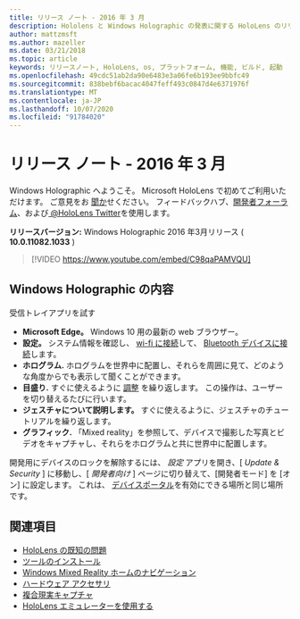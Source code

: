 ```yaml
---
title: リリース ノート - 2016 年 3 月
description: Hololens と Windows Holographic の発表に関する HoloLens のリリースノート。
author: mattzmsft
ms.author: mazeller
ms.date: 03/21/2018
ms.topic: article
keywords: リリースノート, HoloLens, os, プラットフォーム, 機能, ビルド, 起動
ms.openlocfilehash: 49cdc51ab2da90e6483e3a06fe6b193ee9bbfc49
ms.sourcegitcommit: 838bebf6bacac4047feff493c0847d4e6371976f
ms.translationtype: MT
ms.contentlocale: ja-JP
ms.lasthandoff: 10/07/2020
ms.locfileid: "91784020"
---
```

# <a name="release-notes---march-2016"></a>リリース ノート - 2016 年 3 月

Windows Holographic へようこそ。 Microsoft HoloLens で初めてご利用いただけます。 ご意見をお [聞か](https://docs.microsoft.com/windows/mixed-reality/give-us-feedback)せください。 フィードバックハブ、[開発者フォーラム](https://forums.hololens.com)、および[ @HoloLens Twitter](https://twitter.com/hololens)を使用します。

**リリースバージョン:** Windows Holographic 2016 年3月リリース ( **10.0.11082.1033** )

>[!VIDEO https://www.youtube.com/embed/C98qaPAMVQU]

## <a name="whats-in-windows-holographic"></a>Windows Holographic の内容

受信トレイアプリを試す
* **Microsoft Edge。** Windows 10 用の最新の web ブラウザー。
* **設定。** システム情報を確認し、 [wi-fi に接続](https://docs.microsoft.com/windows/mixed-reality/connecting-to-wi-fi-on-hololens)して、 [Bluetooth デバイスに接続](https://docs.microsoft.com/windows/mixed-reality/discover/hardware-accessories)します。
* **ホログラム.** ホログラムを世界中に配置し、それらを周囲に見て、どのような角度からでも表示して聞くことができます。
* **目盛り.** すぐに使えるように [調整](https://docs.microsoft.com/windows/mixed-reality/calibration) を繰り返します。 この操作は、ユーザーを切り替えるたびに行います。
* **ジェスチャについて説明します。** すぐに使えるように、ジェスチャのチュートリアルを繰り返します。
* **グラフィック.** 「Mixed reality」を参照して、デバイスで撮影した写真とビデオをキャプチャし、それらをホログラムと共に世界中に配置します。

開発用にデバイスのロックを解除するには、 *設定* アプリを開き、[ *Update & Security* ] に移動し、[ *開発者向け* ] ページに切り替えて、[開発者モード] を [オン] に設定します。 これは、 [デバイスポータル](https://docs.microsoft.com/windows/mixed-reality/develop/platform-capabilities-and-apis/using-the-windows-device-portal)を有効にできる場所と同じ場所です。

## <a name="see-also"></a>関連項目
* [HoloLens の既知の問題](https://docs.microsoft.com/windows/mixed-reality/hololens-known-issues)
* [ツールのインストール](https://docs.microsoft.com/windows/mixed-reality/develop/install-the-tools)
* [Windows Mixed Reality ホームのナビゲーション](https://docs.microsoft.com/windows/mixed-reality/discover/navigating-the-windows-mixed-reality-home)
* [ハードウェア アクセサリ](https://docs.microsoft.com/windows/mixed-reality/discover/hardware-accessories)
* [複合現実キャプチャ](https://docs.microsoft.com/windows/mixed-reality/mixed-reality-capture)
* [HoloLens エミュレーターを使用する](https://docs.microsoft.com/windows/mixed-reality/develop/platform-capabilities-and-apis/using-the-hololens-emulator)
